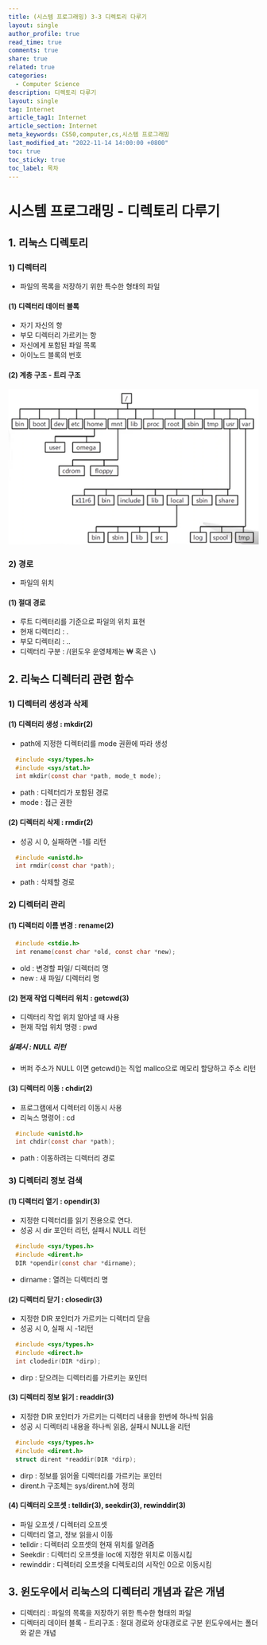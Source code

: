 ```yaml
---
title: (시스템 프로그래밍) 3-3 디렉토리 다루기
layout: single
author_profile: true
read_time: true
comments: true
share: true
related: true
categories:
  - Computer Science
description: 디렉토리 다루기
layout: single
tag: Internet
article_tag1: Internet
article_section: Internet
meta_keywords: CS50,computer,cs,시스템 프로그래밍
last_modified_at: "2022-11-14 14:00:00 +0800"
toc: true
toc_sticky: true
toc_label: 목차
---
```


# 시스템 프로그래밍 - 디렉토리 다루기

## 1. 리눅스 디렉토리

### 1) 디렉터리

- 파일의 목록을 저장하기 위한 특수한 형태의 파일

#### (1) 디렉터리 데이터 블록

- 자기 자신의 항
- 부모 디렉터리 가르키는 항
- 자신에게 포함된 파일 목록
- 아이노드 블록의 번호

#### (2) 계층 구조 - 트리 구조

![alt](/assets/images/post/ComputerStudy/32.png)

### 2) 경로

- 파일의 위치

#### (1) 절대 경로

- 루트 디렉터리를 기준으로 파일의 위치 표현
- 현재 디렉터리 : .
- 부모 디렉터리 : ..
- 디렉터리 구분 : /(윈도우 운영체제는 ₩ 혹은 `\`)

## 2. 리눅스 디렉터리 관련 함수

### 1) 디렉터리 생성과 삭제

#### (1) 디렉터리 생성 : mkdir(2)

- path에 지정한 디렉터리를 mode 권환에 따라 생성

```c
  #include <sys/types.h>
  #include <sys/stat.h>
  int mkdir(const char *path, mode_t mode);
```

- path : 디렉터리가 포함된 경로
- mode : 접근 권한

#### (2) 디렉터리 삭제 : rmdir(2)

- 성공 시 0, 실패하면 -1를 리턴

```c
  #include <unistd.h>
  int rmdir(const char *path);
```

- path : 삭제할 경로

### 2) 디렉터리 관리

#### (1) 디렉터리 이름 변경 : rename(2)

```c
  #include <stdio.h>
  int rename(const char *old, const char *new);
```

- old : 변경할 파일/ 디렉터리 명
- new : 새 파일/ 디렉터리 명

#### (2) 현재 작업 디렉터리 위치 : getcwd(3)

- 디렉터리 작업 위치 알아낼 때 사용
- 현재 작업 위치 명령 : pwd

##### 실패시 : NULL 리턴

- 버퍼 주소가 NULL 이면 getcwd()는 직업 mallco으로 메모리 할당하고 주소 리턴

#### (3) 디렉터리 이동 : chdir(2)

- 프로그램에서 디렉터리 이동시 사용
- 리눅스 명령어 : cd

```c
  #include <unistd.h>
  int chdir(const char *path);
```

- path : 이동하려는 디렉터리 경로

### 3) 디렉터리 정보 검색

#### (1) 디렉터리 열기 : opendir(3)

- 지정한 디렉터리를 읽기 전용으로 연다.
- 성공 시 dir 포인터 리턴, 실패시 NULL 리턴

```c
  #include <sys/types.h>
  #include <dirent.h>
  DIR *opendir(const char *dirname);
```

- dirname : 열려는 디렉터리 명

#### (2) 디렉터리 닫기 : closedir(3)

- 지정한 DIR 포인터가 가르키는 디렉터리 닫음
- 성공 시 0, 실패 시 -1리턴

```c
  #include <sys/types.h>
  #include <direct.h>
  int clodedir(DIR *dirp);
```

- dirp : 닫으려는 디렉터리를 가르키는 포인터

#### (3) 디렉터리 정보 읽기 : readdir(3)

- 지정한 DIR 포인터가 가르키는 디렉터리 내용을 한번에 하나씩 읽음
- 성공 시 디렉터리 내용을 하나씩 읽음, 실패시 NULL을 리턴

```c
  #include <sys/types.h>
  #include <dirent.h>
  struct dirent *readdir(DIR *dirp);
```

- dirp : 정보를 읽어올 디렉터리를 가르키는 포인터
- dirent.h 구조체는 sys/dirent.h에 정의

#### (4) 디렉터리 오프셋 : telldir(3), seekdir(3), rewinddir(3)

- 파일 오프셋 / 디렉터리 오프셋
- 디렉터리 열고, 정보 읽을시 이동
- telldir : 디렉터리 오프셋의 현재 위치를 알려줌
- Seekdir : 디렉터리 오프셋을 loc에 지정한 위치로 이동시킴
- rewinddir : 디렉터리 오프셋을 디렉토리의 시작인 0으로 이동시킴

## 3. 윈도우에서 리눅스의 디렉터리 개념과 같은 개념

- 디렉터리 : 파일의 목록을 저장하기 위한 특수한 형태의 파일
- 디렉터리 데이터 블록 - 트리구조 : 절대 경로와 상대경로로 구분 윈도우에서는 폴더와 같은 개념
